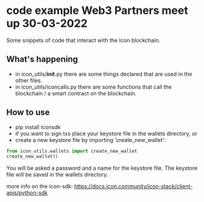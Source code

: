 # code example Web3 Partners meet up 30-03-2022

Some snippets of code that interact with the Icon blockchain.

## What's happening
- in icon_utils/__init__.py there are some things declared that are used in the other files.
- in icon_utils/iconcalls.py there are some functions that call the blockchain / a smart contract on the blockchain. 

## How to use
- pip install iconsdk
- if you want to sign txs place your keystore file in the wallets directory, or
- create a new keystore file by importing 'create_new_wallet':

```python
from icon_utils.wallets import create_new_wallet
create_new_wallet()
```

You will be asked a password and a name for the keystore file. The keystore file will be saved in the wallets directory.


more info on the icon-sdk: https://docs.icon.community/icon-stack/client-apis/python-sdk